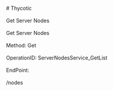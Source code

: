 <br>#     Thycotic</br>
<br>Get Server Nodes</br>
<br>Get Server Nodes</br>
<br>Method: Get</br>
<br>OperationID: ServerNodesService_GetList</br>
<br>EndPoint:</br>
<br>/nodes</br>
